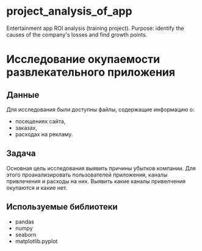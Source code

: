 # project_analysis_of_app
Entertainment app ROI analysis (training project). Purpose:  identify the causes of the company's losses and find growth points.

# Исследование окупаемости развлекательного приложения 

## Данные 

Для исследования были доступны файлы, содержащие информацию о:
- посещениях сайта,  
- заказах, 
- расходах на рекламу.

## Задача

Основная цель исследования выявить причины убытков компании. Для этого проанализировать пользователей приложения, каналы привлечения и расходы на них. Выявить какие каналы привелчения окупаются и какие нет. 

## Используемые библиотеки
- pandas
- numpy 
- seaborn
- matplotlib.pyplot
